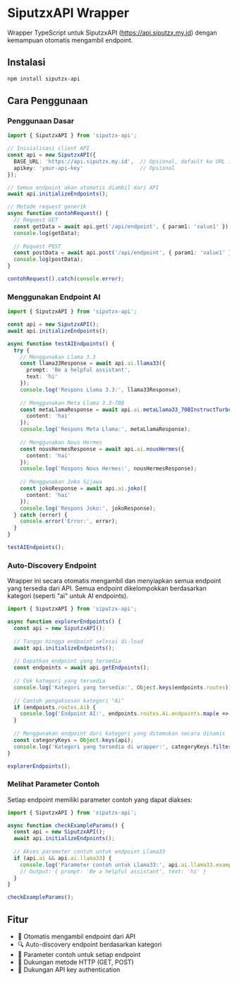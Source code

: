 # SiputzxAPI Wrapper

Wrapper TypeScript untuk SiputzxAPI (https://api.siputzx.my.id) dengan kemampuan otomatis mengambil endpoint.

## Instalasi

```bash
npm install siputzx-api
```

## Cara Penggunaan

### Penggunaan Dasar

```typescript
import { SiputzxAPI } from 'siputzx-api';

// Inisialisasi client API
const api = new SiputzxAPI({
  BASE_URL: 'https://api.siputzx.my.id',  // Opsional, default ke URL ini
  apikey: 'your-api-key'                  // Opsional
});

// Semua endpoint akan otomatis diambil dari API
await api.initializeEndpoints();

// Metode request generik
async function contohRequest() {
  // Request GET
  const getData = await api.get('/api/endpoint', { param1: 'value1' });
  console.log(getData);
  
  // Request POST
  const postData = await api.post('/api/endpoint', { param1: 'value1' });
  console.log(postData);
}

contohRequest().catch(console.error);
```

### Menggunakan Endpoint AI

```typescript
import { SiputzxAPI } from 'siputzx-api';

const api = new SiputzxAPI();
await api.initializeEndpoints();

async function testAIEndpoints() {
  try {
    // Menggunakan Llama 3.3
    const llama33Response = await api.ai.llama33({ 
      prompt: 'Be a helpful assistant', 
      text: 'hi' 
    });
    console.log('Respons Llama 3.3:', llama33Response);
    
    // Menggunakan Meta Llama 3.3-70B
    const metaLlamaResponse = await api.ai.metaLlama33_70BInstructTurbo({ 
      content: 'hai' 
    });
    console.log('Respons Meta Llama:', metaLlamaResponse);
    
    // Menggunakan Nous Hermes
    const nousHermesResponse = await api.ai.nousHermes({ 
      content: 'hai' 
    });
    console.log('Respons Nous Hermes:', nousHermesResponse);
    
    // Menggunakan Joko Sijawa
    const jokoResponse = await api.ai.joko({ 
      content: 'hai' 
    });
    console.log('Respons Joko:', jokoResponse);
  } catch (error) {
    console.error('Error:', error);
  }
}

testAIEndpoints();
```

### Auto-Discovery Endpoint

Wrapper ini secara otomatis mengambil dan menyiapkan semua endpoint yang tersedia dari API. Semua endpoint dikelompokkan berdasarkan kategori (seperti "ai" untuk AI endpoints).

```typescript
import { SiputzxAPI } from 'siputzx-api';

async function explorerEndpoints() {
  const api = new SiputzxAPI();
  
  // Tunggu hingga endpoint selesai di-load
  await api.initializeEndpoints();
  
  // Dapatkan endpoint yang tersedia
  const endpoints = await api.getEndpoints();
  
  // Cek kategori yang tersedia
  console.log('Kategori yang tersedia:', Object.keys(endpoints.routes));
  
  // Contoh pengaksesan kategori "Ai"
  if (endpoints.routes.Ai) {
    console.log('Endpoint AI:', endpoints.routes.Ai.endpoints.map(e => e.name));
  }
  
  // Menggunakan endpoint dari kategori yang ditemukan secara dinamis
  const categoryKeys = Object.keys(api);
  console.log('Kategori yang tersedia di wrapper:', categoryKeys.filter(k => typeof api[k] === 'object'));
}

explorerEndpoints();
```

### Melihat Parameter Contoh

Setiap endpoint memiliki parameter contoh yang dapat diakses:

```typescript
import { SiputzxAPI } from 'siputzx-api';

async function checkExampleParams() {
  const api = new SiputzxAPI();
  await api.initializeEndpoints();
  
  // Akses parameter contoh untuk endpoint Llama33
  if (api.ai && api.ai.llama33) {
    console.log('Parameter contoh untuk Llama33:', api.ai.llama33.exampleParams);
    // Output: { prompt: 'Be a helpful assistant', text: 'hi' }
  }
}

checkExampleParams();
```

## Fitur

- 🚀 Otomatis mengambil endpoint dari API
- 🔍 Auto-discovery endpoint berdasarkan kategori
- 📝 Parameter contoh untuk setiap endpoint
- 🔄 Dukungan metode HTTP (GET, POST)
- 🔐 Dukungan API key authentication